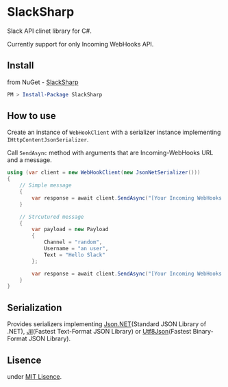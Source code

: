 # SlackSharp

Slack API clinet library for C#.

Currently support for only Incoming WebHooks API.

## Install

from NuGet - [SlackSharp](https://www.nuget.org/packages/SlackSharp/)

```ps1
PM > Install-Package SlackSharp
```

## How to use

Create an instance of `WebHookClient` with a serializer instance implementing `IHttpContentJsonSerializer`.

Call `SendAsync` method with arguments that are Incoming-WebHooks URL and a message.

```csharp
using (var client = new WebHookClient(new JsonNetSerializer()))
{
    // Simple message
    {
        var response = await client.SendAsync("[Your Incoming WebHooks URL]", "Hello Slack");
    }

    // Strcutured message
    {
        var payload = new Payload
        {
            Channel = "random",
            Username = "an user",
            Text = "Hello Slack"
        };

        var response = await client.SendAsync("[Your Incoming WebHooks URL]", payload);
    }
}
```

## Serialization

Provides serializers implementing [Json.NET](https://github.com/JamesNK/Newtonsoft.Json)(Standard JSON Library of .NET), [Jil](https://github.com/kevin-montrose/Jil)(Fastest Text-Format JSON Library) or [Utf8Json](https://github.com/neuecc/Utf8Json)(Fastest Binary-Format JSON Library).

## Lisence

under [MIT Lisence](https://opensource.org/licenses/MIT).